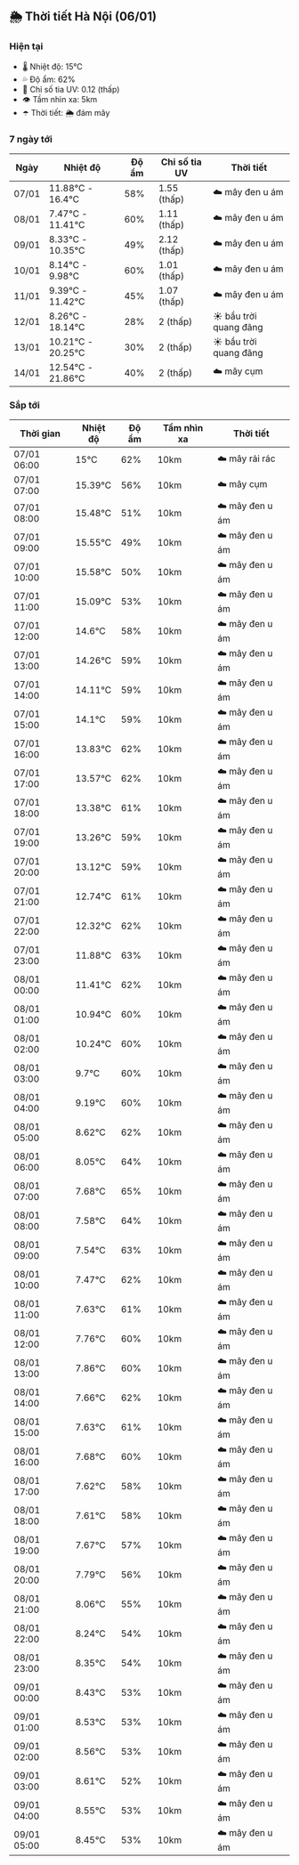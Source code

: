 ## 🌦️ Thời tiết Hà Nội (06/01)

### Hiện tại

- 🌡️ Nhiệt độ: 15℃
- 💦 Độ ẩm: 62%
- 🌟 Chỉ số tia UV: 0.12 (thấp)
- 👁️ Tầm nhìn xa: 5km
- ☂️ Thời tiết: 🌦️ đám mây

### 7 ngày tới

| Ngày | Nhiệt độ | Độ ẩm | Chỉ số tia UV | Thời tiết |
| --- | --- | --- | --- | --- |
| 07/01 | 11.88℃ - 16.4℃ | 58% | 1.55 (thấp) | ☁️ mây đen u ám |
| 08/01 | 7.47℃ - 11.41℃ | 60% | 1.11 (thấp) | ☁️ mây đen u ám |
| 09/01 | 8.33℃ - 10.35℃ | 49% | 2.12 (thấp) | ☁️ mây đen u ám |
| 10/01 | 8.14℃ - 9.98℃ | 60% | 1.01 (thấp) | ☁️ mây đen u ám |
| 11/01 | 9.39℃ - 11.42℃ | 45% | 1.07 (thấp) | ☁️ mây đen u ám |
| 12/01 | 8.26℃ - 18.14℃ | 28% | 2 (thấp) | ☀️ bầu trời quang đãng |
| 13/01 | 10.21℃ - 20.25℃ | 30% | 2 (thấp) | ☀️ bầu trời quang đãng |
| 14/01 | 12.54℃ - 21.86℃ | 40% | 2 (thấp) | ☁️ mây cụm |

### Sắp tới

| Thời gian | Nhiệt độ | Độ ẩm | Tầm nhìn xa | Thời tiết |
| --- | --- | --- | --- | --- |
| 07/01 06:00 | 15℃ | 62% | 10km | ☁️ mây rải rác |
| 07/01 07:00 | 15.39℃ | 56% | 10km | ☁️ mây cụm |
| 07/01 08:00 | 15.48℃ | 51% | 10km | ☁️ mây đen u ám |
| 07/01 09:00 | 15.55℃ | 49% | 10km | ☁️ mây đen u ám |
| 07/01 10:00 | 15.58℃ | 50% | 10km | ☁️ mây đen u ám |
| 07/01 11:00 | 15.09℃ | 53% | 10km | ☁️ mây đen u ám |
| 07/01 12:00 | 14.6℃ | 58% | 10km | ☁️ mây đen u ám |
| 07/01 13:00 | 14.26℃ | 59% | 10km | ☁️ mây đen u ám |
| 07/01 14:00 | 14.11℃ | 59% | 10km | ☁️ mây đen u ám |
| 07/01 15:00 | 14.1℃ | 59% | 10km | ☁️ mây đen u ám |
| 07/01 16:00 | 13.83℃ | 62% | 10km | ☁️ mây đen u ám |
| 07/01 17:00 | 13.57℃ | 62% | 10km | ☁️ mây đen u ám |
| 07/01 18:00 | 13.38℃ | 61% | 10km | ☁️ mây đen u ám |
| 07/01 19:00 | 13.26℃ | 59% | 10km | ☁️ mây đen u ám |
| 07/01 20:00 | 13.12℃ | 59% | 10km | ☁️ mây đen u ám |
| 07/01 21:00 | 12.74℃ | 61% | 10km | ☁️ mây đen u ám |
| 07/01 22:00 | 12.32℃ | 62% | 10km | ☁️ mây đen u ám |
| 07/01 23:00 | 11.88℃ | 63% | 10km | ☁️ mây đen u ám |
| 08/01 00:00 | 11.41℃ | 62% | 10km | ☁️ mây đen u ám |
| 08/01 01:00 | 10.94℃ | 60% | 10km | ☁️ mây đen u ám |
| 08/01 02:00 | 10.24℃ | 60% | 10km | ☁️ mây đen u ám |
| 08/01 03:00 | 9.7℃ | 60% | 10km | ☁️ mây đen u ám |
| 08/01 04:00 | 9.19℃ | 60% | 10km | ☁️ mây đen u ám |
| 08/01 05:00 | 8.62℃ | 62% | 10km | ☁️ mây đen u ám |
| 08/01 06:00 | 8.05℃ | 64% | 10km | ☁️ mây đen u ám |
| 08/01 07:00 | 7.68℃ | 65% | 10km | ☁️ mây đen u ám |
| 08/01 08:00 | 7.58℃ | 64% | 10km | ☁️ mây đen u ám |
| 08/01 09:00 | 7.54℃ | 63% | 10km | ☁️ mây đen u ám |
| 08/01 10:00 | 7.47℃ | 62% | 10km | ☁️ mây đen u ám |
| 08/01 11:00 | 7.63℃ | 61% | 10km | ☁️ mây đen u ám |
| 08/01 12:00 | 7.76℃ | 60% | 10km | ☁️ mây đen u ám |
| 08/01 13:00 | 7.86℃ | 60% | 10km | ☁️ mây đen u ám |
| 08/01 14:00 | 7.66℃ | 62% | 10km | ☁️ mây đen u ám |
| 08/01 15:00 | 7.63℃ | 61% | 10km | ☁️ mây đen u ám |
| 08/01 16:00 | 7.68℃ | 60% | 10km | ☁️ mây đen u ám |
| 08/01 17:00 | 7.62℃ | 58% | 10km | ☁️ mây đen u ám |
| 08/01 18:00 | 7.61℃ | 58% | 10km | ☁️ mây đen u ám |
| 08/01 19:00 | 7.67℃ | 57% | 10km | ☁️ mây đen u ám |
| 08/01 20:00 | 7.79℃ | 56% | 10km | ☁️ mây đen u ám |
| 08/01 21:00 | 8.06℃ | 55% | 10km | ☁️ mây đen u ám |
| 08/01 22:00 | 8.24℃ | 54% | 10km | ☁️ mây đen u ám |
| 08/01 23:00 | 8.35℃ | 54% | 10km | ☁️ mây đen u ám |
| 09/01 00:00 | 8.43℃ | 53% | 10km | ☁️ mây đen u ám |
| 09/01 01:00 | 8.53℃ | 53% | 10km | ☁️ mây đen u ám |
| 09/01 02:00 | 8.56℃ | 53% | 10km | ☁️ mây đen u ám |
| 09/01 03:00 | 8.61℃ | 52% | 10km | ☁️ mây đen u ám |
| 09/01 04:00 | 8.55℃ | 53% | 10km | ☁️ mây đen u ám |
| 09/01 05:00 | 8.45℃ | 53% | 10km | ☁️ mây đen u ám |
